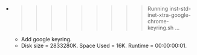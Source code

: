 * >>>>>>>>> Running inst-std-inet-xtra-google-chrome-keyring.sh ...
  * Add google keyring.
  * Disk size = 2833280K. Space Used = 16K. Runtime = 00:00:00:01.
